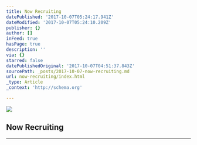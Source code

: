 ```yaml
---
title: Now Recruiting
datePublished: '2017-10-07T05:24:17.941Z'
dateModified: '2017-10-07T05:24:10.209Z'
publisher: {}
author: []
inFeed: true
hasPage: true
description: ''
via: {}
starred: false
datePublishedOriginal: '2017-10-07T04:51:37.843Z'
sourcePath: _posts/2017-10-07-now-recruiting.md
url: now-recruiting/index.html
_type: Article
_context: 'http://schema.org'

---
```

<article style=""><img src="https://the-grid-user-content.s3-us-west-2.amazonaws.com/995a7a73-f22b-4a58-bc0c-e695cc1736e5.jpg" /><h1>Now Recruiting</h1></article>

---